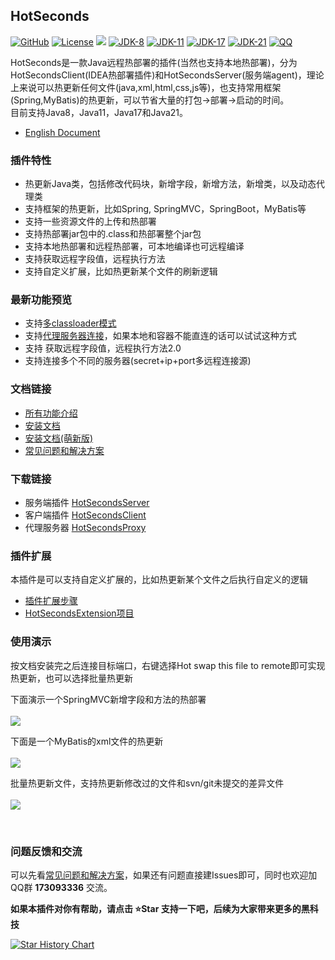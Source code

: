 ## HotSeconds

[![GitHub](https://img.shields.io/github/stars/Liubsyy/HotSecondsIDEA.svg?style=social&label=Stars)](https://github.com/Liubsyy/HotSecondsIDEA)
[![License](https://img.shields.io/badge/License-GPL3.0-blue.svg)](https://github.com/Liubsyy/HotSecondsIDEA/blob/master/LICENSE)
[![](https://img.shields.io/jetbrains/plugin/d/21635)](https://plugins.jetbrains.com/plugin/21635-hotsecondsclient)
[![JDK-8](https://img.shields.io/badge/JDK-8-red.svg)]()
[![JDK-11](https://img.shields.io/badge/JDK-11-blue.svg)]()
[![JDK-17](https://img.shields.io/badge/JDK-17-green.svg)]()
[![JDK-21](https://img.shields.io/badge/JDK-21-blue.svg)]()
[![QQ](https://img.shields.io/badge/QQ-173093336-blue.svg)]()


HotSeconds是一款Java远程热部署的插件(当然也支持本地热部署)，分为HotSecondsClient(IDEA热部署插件)和HotSecondsServer(服务端agent)，理论上来说可以热更新任何文件(java,xml,html,css,js等)，也支持常用框架(Spring,MyBatis)的热更新，可以节省大量的打包->部署->启动的时间。<br>
目前支持Java8，Java11，Java17和Java21。

- [English Document](https://github.com/Liubsyy/HotSecondsIDEA/blob/master/install/document.md)

### 插件特性
- 热更新Java类，包括修改代码块，新增字段，新增方法，新增类，以及动态代理类
- 支持框架的热更新，比如Spring, SpringMVC，SpringBoot，MyBatis等
- 支持一些资源文件的上传和热部署
- 支持热部署jar包中的.class和热部署整个jar包
- 支持本地热部署和远程热部署，可本地编译也可远程编译
- 支持获取远程字段值，远程执行方法
- 支持自定义扩展，比如热更新某个文件的刷新逻辑

### 最新功能预览
- 支持[多classloader模式](https://github.com/Liubsyy/HotSecondsIDEA/blob/master/install/%E4%BD%BF%E7%94%A8%E6%96%87%E6%A1%A3.md#%E9%99%84-%E5%A4%9Aclassloader%E6%A8%A1%E5%BC%8F)
- 支持[代理服务器连接](https://github.com/Liubsyy/HotSecondsIDEA/wiki/HotSeconds%E6%89%80%E6%9C%89%E5%8A%9F%E8%83%BD%E4%BB%8B%E7%BB%8D#211-%E4%BB%A3%E7%90%86%E6%9C%8D%E5%8A%A1%E5%99%A8)，如果本地和容器不能直连的话可以试试这种方式
- 支持 获取远程字段值，远程执行方法2.0
- 支持连接多个不同的服务器(secret+ip+port多远程连接源)


### 文档链接
- [所有功能介绍](https://github.com/Liubsyy/HotSecondsIDEA/wiki/HotSeconds%E6%89%80%E6%9C%89%E5%8A%9F%E8%83%BD%E4%BB%8B%E7%BB%8D)
- [安装文档](https://github.com/Liubsyy/HotSecondsIDEA/blob/master/install/%E4%BD%BF%E7%94%A8%E6%96%87%E6%A1%A3.md)
- [安装文档(萌新版)](https://juejin.cn/post/7325375988853358607)
- [常见问题和解决方案](https://github.com/Liubsyy/HotSecondsIDEA/wiki/%E5%B8%B8%E8%A7%81%E9%97%AE%E9%A2%98%E5%92%8C%E8%A7%A3%E5%86%B3%E6%96%B9%E6%A1%88)

### 下载链接
 
 - 服务端插件 [HotSecondsServer](https://github.com/Liubsyy/HotSecondsIDEA/blob/master/install/download_server.md)
 - 客户端插件 [HotSecondsClient](https://plugins.jetbrains.com/plugin/21635-hotsecondsclient)
 - 代理服务器 [HotSecondsProxy](https://github.com/Liubsyy/HotSecondsIDEA/blob/master/install/proxyserver.md)

### 插件扩展
本插件是可以支持自定义扩展的，比如热更新某个文件之后执行自定义的逻辑
- [插件扩展步骤](https://github.com/Liubsyy/HotSecondsIDEA/wiki/HotSeconds%E6%89%80%E6%9C%89%E5%8A%9F%E8%83%BD%E4%BB%8B%E7%BB%8D#27-%E6%8F%92%E4%BB%B6%E6%89%A9%E5%B1%95)
- [HotSecondsExtension项目](https://github.com/Liubsyy/HotSecondsExtension)


 ### 使用演示
 按文档安装完之后连接目标端口，右键选择Hot swap this file to remote即可实现热更新，也可以选择批量热更新<br>
 
 下面演示一个SpringMVC新增字段和方法的热部署<br><br>
![](https://github.com/Liubsyy/HotSecondsIDEA/blob/master/img/gif/springmvc1.gif)


下面是一个MyBatis的xml文件的热更新 <br><br>
![](https://github.com/Liubsyy/HotSecondsIDEA/blob/master/img/gif/mybatis1.gif)


批量热更新文件，支持热更新修改过的文件和svn/git未提交的差异文件<br><br>
![](https://github.com/Liubsyy/HotSecondsIDEA/blob/master/img/gif/batchhot.gif)

<br>

### 问题反馈和交流
可以先看[常见问题和解决方案](https://github.com/Liubsyy/HotSecondsIDEA/wiki/%E5%B8%B8%E8%A7%81%E9%97%AE%E9%A2%98%E5%92%8C%E8%A7%A3%E5%86%B3%E6%96%B9%E6%A1%88)，如果还有问题直接建Issues即可，同时也欢迎加QQ群 **173093336** 交流。<br>

**如果本插件对你有帮助，请点击 ⭐Star 支持一下吧，后续为大家带来更多的黑科技**


[![Star History Chart](https://api.star-history.com/svg?repos=Liubsyy/HotSecondsIDEA&type=Date)](https://star-history.com/#Liubsyy/HotSecondsIDEA&Date)
